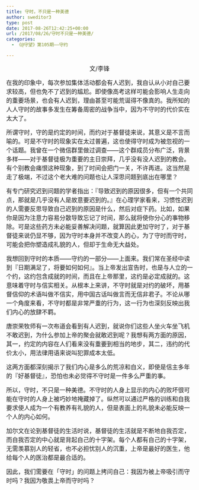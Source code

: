 ```yaml
---
title: 守时，不只是一种美德
author: sweditor3
type: post
date: 2017-08-26T12:42:25+00:00
url: /2017/08/26/守时不只是一种美德/
categories:
  - 《@守望》第105期——守约

---
```

<p style="text-align: center;">
  <span style="font-size: 12pt;">文/李锋</span>
</p>

<span style="font-size: 12pt;">在我的印象中，每次参加集体活动都会有人迟到，我自认从小对自己要求较高，但也免不了迟到的尴尬。即使像高考这样可能会影响人生走向的重要场景，也会有人迟到，理由甚至可能荒诞得不像真的。我所知的人人守时的故事多发生在筹备周密的战争当中，因为不守时的代价实在太大了。</span>

<span style="font-size: 12pt;">所谓守时，守的是约定的时间，而约对于基督徒来说，其意义是不言而喻的。可是不守时的现象实在太过普遍，这也使得守时成为被忽视的一个话题。我曾在一个微信群里做过调查——这个群成员分布广泛，背景多样——对于基督徒极为重要的主日崇拜，几乎没有没人迟到的教会。有个别教会痛恨这种现象，到了时间会把门一关，不许再进。这当然是走了极端，不过这个老大难的问题也让人深思问题到底出在哪里？</span>

<span style="font-size: 12pt;">有专门研究迟到问题的学者指出：『导致迟到的原因很多，但有一个共同点，那就是几乎没有人是故意要迟到的。』在心理学家看来，习惯性迟到的人需要反思导致自己迟到的原因是什么，然后对症下药。比如，如果你是因为注意力容易分散导致忘记了时间，那么就将使你分心的事物移除。可是这些药方未必能妥善解决问题，就算因此更加守时了，对于基督徒来说仍显不够，因为守时本身并不改变人的心，为了守时而守时，可能会把你塑造成礼貌的人，但却于生命无大益处。</span>

<span style="font-size: 12pt;">我想回到守时的本质——守约的一部分——上面来。我们常在圣经中读到『日期满足了，将要如何如何』。当上帝发出宣告时，也是与人立的一个约，这约包含成就的时间，而且在上帝那里，这约是必定成就的。这意味着守时与信实相关。从根本上来讲，不守时就是对约的破坏，用基督信仰的术语叫做不信实，用中国古话叫做言而无信非君子。不论从哪一个角度来看，不守时都是非常严重的行为，这一行为也深刻反映出我们内心的放肆不羁。</span>

<span style="font-size: 12pt;">唐崇荣牧师有一次布道会看到有人迟到，就说你们这些人坐火车坐飞机不敢迟到，为什么参加上帝的聚会就敢迟到呢？我想有两方面的原因，其一，约定的内容在人们看来没有重要到相当的地步，其二，违约的代价太小，用法律用语来说叫犯罪成本太低。</span>

<span style="font-size: 12pt;">这两方面都深刻揭示了我们内心是多么的荒凉和自义，即使是信主多年的『好基督徒』，恐怕也未必觉得不守时是一件多么严重的事。</span>

<span style="font-size: 12pt;">所以，守时，不只是一种美德。不守时的人身上显示的内心的败坏很可能在守时的人身上被巧妙地掩藏掉了。纵然可以通过严格的训练和自我要求使人成为一个有教养有礼貌的人，但是表面上的礼貌未必能反映一个人的内心如何。</span>

<span style="font-size: 12pt;">加尔文在论到基督徒的生活时说，基督徒的生活就是不断地自我否定，而自我否定的中心就是背起自己的十字架。每个人都有自己的十字架，无需羡慕别人的轻省，也不必担忧别人的沉重，上帝是最好的医生，他给每个人的医治都是最合适的。</span>

<span style="font-size: 12pt;">因此，我们需要在「守时」的问题上拷问自己：我因为被上帝吸引而守时吗？我因为敬畏上帝而守时吗？</span>

&nbsp;